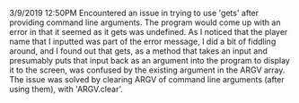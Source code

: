 3/9/2019 12:50PM
Encountered an issue in trying to use 'gets' after providing command line arguments. The program would come up with an error in that it seemed as it gets was undefined. As I noticed that the player name that I inputted was part of the error message, I did a bit of fiddling around, and I found out that gets, as a method that takes an input and presumably puts that input back as an argument into the program to display it to the screen, was confused by the existing argument in the ARGV array. The issue was solved by clearing ARGV of command line arguments (after using them), with 'ARGV.clear'.